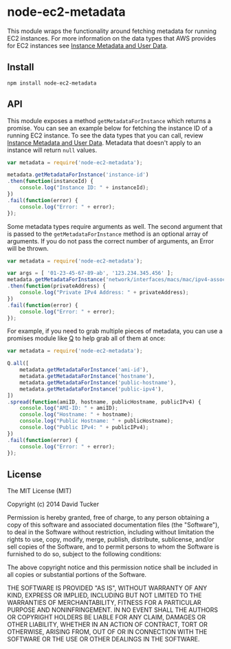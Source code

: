 # node-ec2-metadata

This module wraps the functionality around fetching metadata for running EC2 instances.  For more information on the data types that AWS provides for EC2 instances see <a href="http://docs.aws.amazon.com/AWSEC2/latest/UserGuide/AESDG-chapter-instancedata.html">Instance Metadata and User Data</a>.

## Install

```
npm install node-ec2-metadata
```

## API

This module exposes a method ```getMetadataForInstance``` which returns a promise.  You can see an example below for fetching the instance ID of a running EC2 instance.  To see the data types that you can call, review <a href="http://docs.aws.amazon.com/AWSEC2/latest/UserGuide/AESDG-chapter-instancedata.html">Instance Metadata and User Data</a>. Metadata that doesn't apply to an instance will return `null` values.

```javascript
var metadata = require('node-ec2-metadata');

metadata.getMetadataForInstance('instance-id')
.then(function(instanceId) {
    console.log("Instance ID: " + instanceId);
})
.fail(function(error) {
    console.log("Error: " + error);
});
```

Some metadata types require arguments as well.  The second argument that is passed to the ```getMetadataForInstance``` method is an optional array of arguments.  If you do not pass the correct number of arguments, an Error will be thrown.

```javascript
var metadata = require('node-ec2-metadata');

var args = [ '01-23-45-67-89-ab', '123.234.345.456' ];
metadata.getMetadataForInstance('network/interfaces/macs/mac/ipv4-associations/public-ip', args)
.then(function(privateAddress) {
    console.log("Private IPv4 Address: " + privateAddress);
})
.fail(function(error) {
    console.log("Error: " + error);
});
```

For example, if you need to grab multiple pieces of metadata, you can use a promises module like <a href="https://github.com/kriskowal/q">Q</a> to help grab all of them at once:

```javascript
var metadata = require('node-ec2-metadata');

Q.all([
    metadata.getMetadataForInstance('ami-id'),
    metadata.getMetadataForInstance('hostname'),
    metadata.getMetadataForInstance('public-hostname'),
    metadata.getMetadataForInstance('public-ipv4'),
])
.spread(function(amiID, hostname, publicHostname, publicIPv4) {
    console.log("AMI-ID: " + amiID);
    console.log("Hostname: " + hostname);
    console.log("Public Hostname: " + publicHostname);
    console.log("Public IPv4: " + publicIPv4);
})
.fail(function(error) {
    console.log("Error: " + error);
});
```

## License

The MIT License (MIT)

Copyright (c) 2014 David Tucker

Permission is hereby granted, free of charge, to any person obtaining a copy of this software and associated documentation files (the "Software"), to deal in the Software without restriction, including without limitation the rights to use, copy, modify, merge, publish, distribute, sublicense, and/or sell copies of the Software, and to permit persons to whom the Software is furnished to do so, subject to the following conditions:

The above copyright notice and this permission notice shall be included in all copies or substantial portions of the Software.

THE SOFTWARE IS PROVIDED "AS IS", WITHOUT WARRANTY OF ANY KIND, EXPRESS OR IMPLIED, INCLUDING BUT NOT LIMITED TO THE WARRANTIES OF MERCHANTABILITY, FITNESS FOR A PARTICULAR PURPOSE AND NONINFRINGEMENT. IN NO EVENT SHALL THE AUTHORS OR COPYRIGHT HOLDERS BE LIABLE FOR ANY CLAIM, DAMAGES OR OTHER LIABILITY, WHETHER IN AN ACTION OF CONTRACT, TORT OR OTHERWISE, ARISING FROM, OUT OF OR IN CONNECTION WITH THE SOFTWARE OR THE USE OR OTHER DEALINGS IN THE SOFTWARE.


